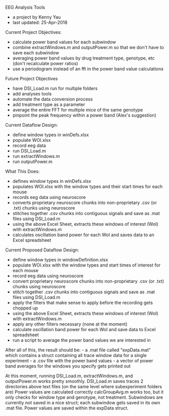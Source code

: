 EEG Analysis Tools
- a project by Kenny Yau
- last updated: 25-Apr-2018

Current Project Objectives:
- calculate power band values for each subwindow
- combine extractWindows.m and outputPower.m so that we don't have to save each subwindow
- averaging power band values by drug treatment type, genotype, etc (don't recalculate power ratios)
- use a periodogram instead of an fft in the power band value calculations

Future Project Objectives
- have DSI_Load.m run for multiple folders
- add analyses tools
- automate the data conversion process
- add treatment type as a parameter
- average the entire FFT for multiple mice of the same genotype
- pinpoint the peak frequency within a power band (Alex's suggestion)

Current Dataflow Design:
- define window types in winDefs.xlsx
- populate WOI.xlsx
- record eeg data
- run DSI_Load.m
- run extractWindows.m
- run outputPower.m

What This Does:
- defines window types in winDefs.xlsx
- populates WOI.xlsx with the window types and their start times for each mouse
- records eeg data using neuroscore
- converts proprietary neuroscore chunks into non-proprietary .csv (or .txt) chunks using neuroscore
- stitches together .csv chunks into contiguous signals and save as .mat files using DSI_Load.m
- using the above Excel Sheet, extracts these windows of interest (WoI) with extractWindows.m
- calculates oscillation band power for each WoI and saves data to an Excel spreadsheet

Current Proposed Dataflow Design:
- define window types in windowDefinition.xlsx
- populate WOI.xlsx with the window types and start times of interest for each mouse
- record eeg data using neuroscore
- convert proprietary neuroscore chunks into non-proprietary .csv (or .txt) chunks using neuroscore
- stitch together .csv chunks into contiguous signals and save as .mat files using DSI_Load.m
- apply the filters that make sense to apply before the recording gets chopped up
- using the above Excel Sheet, extracts these windows of interest (WoI) with extractWindows.m
- apply any other filters necessary (none at the moment)
- calculate oscillation band power for each WoI and save data to Excel spreadsheet
- run a script to average the power band values we are interested in

After all of this, the result should be:
	- a .mat file called "expData.mat" which contains a struct containing all trace window data for a single experiment
	- a .csv file with the power band values
	- a vector of power band averages for the windows you specify gets printed out

At this moment, running DSI_Load.m, extractWindows.m, and outputPower.m works pretty smoothly.
DSI_Load.m saves traces 2 directories above text files (on the same level where subexperiment folders are)
Power values are calculated correctly
calcGroupAvg.m works too, but it only checks for window type and genotype, not treatment. 
Subwindows are currently not saved in a nice struct; each subwindow gets saved in its own .mat file.
Power values are saved within the expData struct.